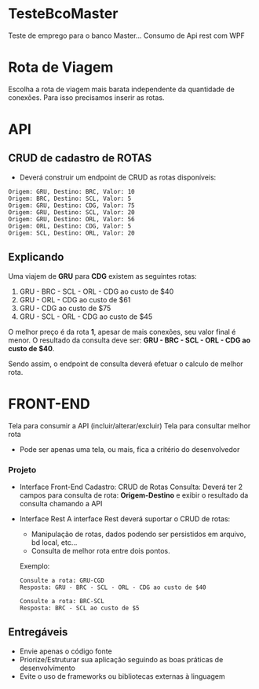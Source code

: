 # TesteBcoMaster
Teste de emprego para o banco Master... Consumo de Api rest com WPF

# Rota de Viagem #
Escolha a rota de viagem mais barata independente da quantidade de conexões.
Para isso precisamos inserir as rotas.

# API
## CRUD de cadastro de ROTAS ##
* Deverá construir um endpoint de CRUD as rotas disponíveis:
```
Origem: GRU, Destino: BRC, Valor: 10
Origem: BRC, Destino: SCL, Valor: 5
Origem: GRU, Destino: CDG, Valor: 75
Origem: GRU, Destino: SCL, Valor: 20
Origem: GRU, Destino: ORL, Valor: 56
Origem: ORL, Destino: CDG, Valor: 5
Origem: SCL, Destino: ORL, Valor: 20
```

## Explicando ## 

Uma viajem de **GRU** para **CDG** existem as seguintes rotas:

1. GRU - BRC - SCL - ORL - CDG ao custo de $40
2. GRU - ORL - CDG ao custo de $61
3. GRU - CDG ao custo de $75
4. GRU - SCL - ORL - CDG ao custo de $45

O melhor preço é da rota **1**, apesar de mais conexões, seu valor final é menor.
O resultado da consulta deve ser: **GRU - BRC - SCL - ORL - CDG ao custo de $40**.

Sendo assim, o endpoint de consulta deverá efetuar o calculo de melhor rota.


# FRONT-END
Tela para consumir a API (incluir/alterar/excluir)
Tela para consultar melhor rota
* Pode ser apenas uma tela, ou mais, fica a critério do desenvolvedor

### Projeto ###
- Interface Front-End
	Cadastro: CRUD de Rotas
	Consulta: Deverá ter 2 campos para consulta de rota: **Origem-Destino** e exibir o resultado da consulta chamando a API
	
- Interface Rest
    A interface Rest deverá suportar o CRUD de rotas:
    - Manipulação de rotas, dados podendo ser persistidos em arquivo, bd local, etc...
    - Consulta de melhor rota entre dois pontos.
	
  Exemplo:
  ```
  Consulte a rota: GRU-CGD
  Resposta: GRU - BRC - SCL - ORL - CDG ao custo de $40
  
  Consulte a rota: BRC-SCL
  Resposta: BRC - SCL ao custo de $5
  ```


## Entregáveis ##
* Envie apenas o código fonte
* Priorize/Estruturar sua aplicação seguindo as boas práticas de desenvolvimento
* Evite o uso de frameworks ou bibliotecas externas à linguagem
